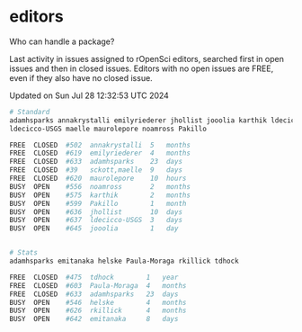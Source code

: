 # editors

Who can handle a package?

Last activity in issues assigned to rOpenSci editors, searched first in open
issues and then in closed issues. Editors with no open issues are FREE, even if
they also have no closed issue.


Updated on Sun Jul 28 12:32:53 UTC 2024

```bash
# Standard
adamhsparks annakrystalli emilyriederer jhollist jooolia karthik ldecicco
ldecicco-USGS maelle maurolepore noamross Pakillo

FREE  CLOSED  #502  annakrystalli  5   months
FREE  CLOSED  #619  emilyriederer  4   months
FREE  CLOSED  #633  adamhsparks    23  days
FREE  CLOSED  #39   sckott,maelle  9   days
FREE  CLOSED  #620  maurolepore    10  hours
BUSY  OPEN    #556  noamross       2   months
BUSY  OPEN    #575  karthik        2   months
BUSY  OPEN    #599  Pakillo        1   month
BUSY  OPEN    #636  jhollist       10  days
BUSY  OPEN    #637  ldecicco-USGS  3   days
BUSY  OPEN    #645  jooolia        1   day


# Stats
adamhsparks emitanaka helske Paula-Moraga rkillick tdhock

FREE  CLOSED  #475  tdhock        1   year
FREE  CLOSED  #603  Paula-Moraga  4   months
FREE  CLOSED  #633  adamhsparks   23  days
BUSY  OPEN    #546  helske        4   months
BUSY  OPEN    #626  rkillick      4   months
BUSY  OPEN    #642  emitanaka     8   days
```
